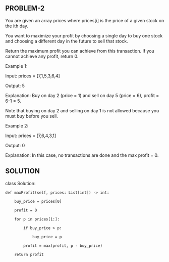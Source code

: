## PROBLEM-2
You are given an array prices where prices[i] is the price of a given stock on the ith day.

You want to maximize your profit by choosing a single day to buy one stock and choosing a different day in the future to sell that stock.

Return the maximum profit you can achieve from this transaction. If you cannot achieve any profit, return 0.

 

Example 1:

Input: prices = [7,1,5,3,6,4]

Output: 5

Explanation: Buy on day 2 (price = 1) and sell on day 5 (price = 6), profit = 6-1 = 5.

Note that buying on day 2 and selling on day 1 is not allowed because you must buy before you sell.

Example 2:

Input: prices = [7,6,4,3,1]

Output: 0

Explanation: In this case, no transactions are done and the max profit = 0.

## SOLUTION

class Solution:

    def maxProfit(self, prices: List[int]) -> int:

        buy_price = prices[0]

        profit = 0

        for p in prices[1:]:

            if buy_price > p:
            
                buy_price = p
            
            profit = max(profit, p - buy_price)
        
        return profit
        